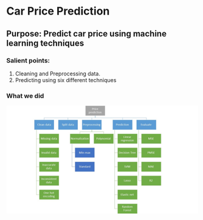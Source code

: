 # Car Price Prediction 

## Purpose: Predict car price using machine learning techniques

### Salient points:
1. Cleaning and Preprocessing data.
2. Predicting using six different techniques

### What we did 

![What we did](https://github.com/omarabuhassan/Car_price_prediction/blob/main/what_we_did.JPG?raw=true)
